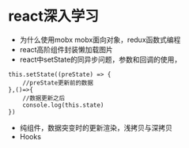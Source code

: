 # react深入学习
* 为什么使用mobx
    mobx面向对象，redux函数式编程
* react高阶组件封装懒加载图片
* react中setState的同异步问题，参数和回调的使用，
```
this.setState((preState) => {
    //preState更新前的数据
},()=>{
    //数据更新之后
    console.log(this.state)
})
```
* 纯组件，数据突变时的更新渲染，浅拷贝与深拷贝
* Hooks